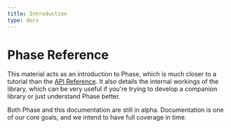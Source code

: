 ```yaml
---
title: Introduction
type: docs
---
```


# Phase Reference

This material acts as an introduction to Phase, which is much closer
to a tutorial than the [API Reference](/api). It also details the internal
workings of the library, which can be very useful if you're trying
to develop a companion library or just understand Phase better.

Both Phase and this documentation are still in alpha. Documentation
is one of our core goals, and we intend to have full coverage in time.
